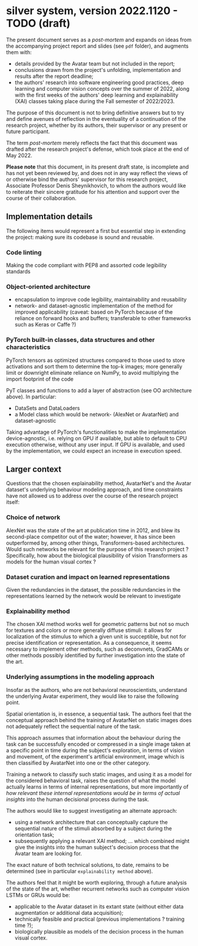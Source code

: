 # silver system, version 2022.1120 - TODO (draft)

The present document serves as a _post-mortem_ and expands on ideas from the accompanying project report and slides (see ``pdf`` folder), and augments them with:
- details provided by the Avatar team but not included in the report;
- conclusions drawn from the project's unfolding, implementation and results after the report deadline;
- the authors' research into software engineering good practices, deep learning and computer vision concepts over the summer of 2022, along with the first weeks of the authors' deep learning and explainability (XAI) classes taking place during the Fall semester of 2022/2023.

The purpose of this document is not to bring definitive answers but to try and define avenues of reflection in the eventuality of a continuation of the research project, whether by its authors, their supervisor or any present or future participant.

The term _post-mortem_ merely reflects the fact that this document was drafted after the research project's defense, which took place at the end of May 2022.

**Please note** that this document, in its present draft state, is incomplete and has not yet been reviewed by, and does not in any way reflect the views of or otherwise bind the authors' supervisor for this research project, Associate Professor Denis Sheynikhovich, to whom the authors would like to reiterate their sincere gratitude for his attention and support over the course of their collaboration.

## Implementation details

The following items would represent a first but essential step in extending the project: making sure its codebase is sound and reusable.

### Code linting
Making the code compliant with PEP8 and assorted code legibility standards

### Object-oriented architecture
- encapsulation to improve code legibility, maintainability and reusability
- network- and dataset-agnostic implementation of the method for improved applicability (caveat: based on PyTorch because of the reliance on forward hooks and buffers; transferable to other frameworks such as Keras or Caffe ?)

### PyTorch built-in classes, data structures and other characteristics
PyTorch tensors as optimized structures compared to those used to store activations and sort them to determine the top-k images; more generally limit or downright eliminate reliance on NumPy, to avoid multiplying the import footprint of the code

PyT classes and functions to add a layer of abstraction (see OO architecture above). In particular:
- DataSets and DataLoaders
- a Model class which would be network- (AlexNet or AvatarNet) and dataset-agnostic

Taking advantage of PyTorch's functionalities to make the implementation device-agnostic, i.e. relying on GPU if available, but able to default to CPU execution otherwise, without any user input. If GPU is available, and used by the implementation, we could expect an increase in execution speed.

## Larger context
Questions that the chosen explainability method, AvatarNet's and the Avatar dataset's underlying behaviour modeling approach, and time constraints have not allowed us to address over the course of the research project itself:

### Choice of network
AlexNet was the state of the art at publication time in 2012, and blew its second-place competitor out of the water; however, it has since been outperformed by, among other things, Transformers-based architectures. Would such networks be relevant for the purpose of this research project ? Specifically, how about the biological plausibility of vision Transformers as models for the human visual cortex ?

### Dataset curation and impact on learned representations
Given the redundancies in the dataset, the possible redundancies in the representations learned by the network would be relevant to investigate

### Explainability method
The chosen XAI method works well for geometric patterns but not so much for textures and colors or more generally diffuse stimuli: it allows for localization of the stimulus to which a given unit is succeptible, but not for precise identification or representation. As a consequence, it seems necessary to implement other methods, such as deconvnets, GradCAMs or other methods possibly identified by further investigation into the state of the art.

### Underlying assumptions in the modeling approach
Insofar as the authors, who are not behavioral neuroscientists, understand the underlying Avatar experiment, they would like to raise the following point.

Spatial orientation is, in essence, a sequential task. The authors feel that the conceptual approach behind the training of AvatarNet on static images does not adequately reflect the sequential nature of the task.

This approach assumes that information about the behaviour during the task can be successfully encoded or compressed in a single image taken at a specific point in time during the subject's exploration, in terms of vision and movement, of the experiment's artificial environment, image which is then classified by AvatarNet into one or the other category.

Training a network to classify such static images, and using it as a model for the considered behavioral task, raises the question of what the model actually learns in terms of internal representations, but more importantly of _how relevant these internal representations would be in terms of actual insights_ into the human decisional process during the task.

The authors would like to suggest investigating an alternate approach:
- using a network architecture that can conceptually capture the sequential nature of the stimuli absorbed by a subject during the orientation task;
- subsequently applying a relevant XAI method;
... which combined might give the insights into the human subject's decision process that the Avatar team are looking for.

The exact nature of both technical solutions, to date, remains to be determined (see in particular ``explainability method`` above).

The authors feel that it might be worth exploring, through a future analysis of the state of the art, whether recurrent networks such as computer vision LSTMs or GRUs would be:
- applicable to the Avatar dataset in its extant state (without either data augmentation or additional data acquisition);
- technically feasible and practical (previous implementations ? training time ?);
- biologically plausible as models of the decision process in the human visual cortex.
